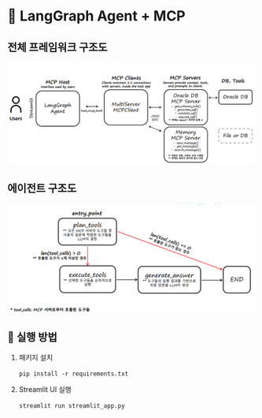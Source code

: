 # 🤖 LangGraph Agent + MCP

## 전체 프레임워크 구조도
![alt text](assess/mcp_framework.png)

## 에이전트 구조도
![alt text](assess/langgraph_flow.png)

## 🚀 실행 방법

1. 패키지 설치

    `pip install -r requirements.txt`
    
2. Streamlit UI 실행

    `streamlit run streamlit_app.py`